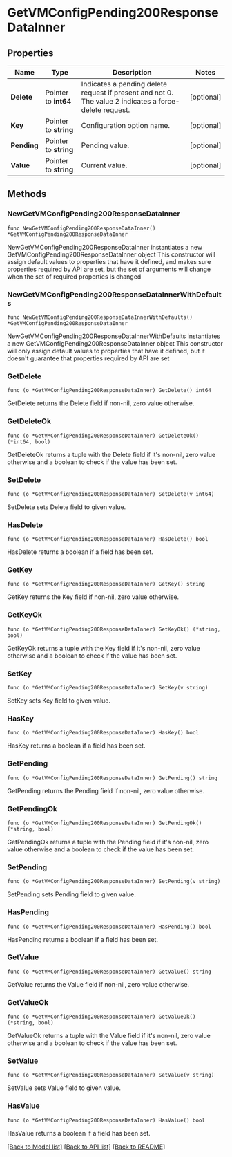# GetVMConfigPending200ResponseDataInner

## Properties

Name | Type | Description | Notes
------------ | ------------- | ------------- | -------------
**Delete** | Pointer to **int64** | Indicates a pending delete request if present and not 0. The value 2 indicates a force-delete request. | [optional] 
**Key** | Pointer to **string** | Configuration option name. | [optional] 
**Pending** | Pointer to **string** | Pending value. | [optional] 
**Value** | Pointer to **string** | Current value. | [optional] 

## Methods

### NewGetVMConfigPending200ResponseDataInner

`func NewGetVMConfigPending200ResponseDataInner() *GetVMConfigPending200ResponseDataInner`

NewGetVMConfigPending200ResponseDataInner instantiates a new GetVMConfigPending200ResponseDataInner object
This constructor will assign default values to properties that have it defined,
and makes sure properties required by API are set, but the set of arguments
will change when the set of required properties is changed

### NewGetVMConfigPending200ResponseDataInnerWithDefaults

`func NewGetVMConfigPending200ResponseDataInnerWithDefaults() *GetVMConfigPending200ResponseDataInner`

NewGetVMConfigPending200ResponseDataInnerWithDefaults instantiates a new GetVMConfigPending200ResponseDataInner object
This constructor will only assign default values to properties that have it defined,
but it doesn't guarantee that properties required by API are set

### GetDelete

`func (o *GetVMConfigPending200ResponseDataInner) GetDelete() int64`

GetDelete returns the Delete field if non-nil, zero value otherwise.

### GetDeleteOk

`func (o *GetVMConfigPending200ResponseDataInner) GetDeleteOk() (*int64, bool)`

GetDeleteOk returns a tuple with the Delete field if it's non-nil, zero value otherwise
and a boolean to check if the value has been set.

### SetDelete

`func (o *GetVMConfigPending200ResponseDataInner) SetDelete(v int64)`

SetDelete sets Delete field to given value.

### HasDelete

`func (o *GetVMConfigPending200ResponseDataInner) HasDelete() bool`

HasDelete returns a boolean if a field has been set.

### GetKey

`func (o *GetVMConfigPending200ResponseDataInner) GetKey() string`

GetKey returns the Key field if non-nil, zero value otherwise.

### GetKeyOk

`func (o *GetVMConfigPending200ResponseDataInner) GetKeyOk() (*string, bool)`

GetKeyOk returns a tuple with the Key field if it's non-nil, zero value otherwise
and a boolean to check if the value has been set.

### SetKey

`func (o *GetVMConfigPending200ResponseDataInner) SetKey(v string)`

SetKey sets Key field to given value.

### HasKey

`func (o *GetVMConfigPending200ResponseDataInner) HasKey() bool`

HasKey returns a boolean if a field has been set.

### GetPending

`func (o *GetVMConfigPending200ResponseDataInner) GetPending() string`

GetPending returns the Pending field if non-nil, zero value otherwise.

### GetPendingOk

`func (o *GetVMConfigPending200ResponseDataInner) GetPendingOk() (*string, bool)`

GetPendingOk returns a tuple with the Pending field if it's non-nil, zero value otherwise
and a boolean to check if the value has been set.

### SetPending

`func (o *GetVMConfigPending200ResponseDataInner) SetPending(v string)`

SetPending sets Pending field to given value.

### HasPending

`func (o *GetVMConfigPending200ResponseDataInner) HasPending() bool`

HasPending returns a boolean if a field has been set.

### GetValue

`func (o *GetVMConfigPending200ResponseDataInner) GetValue() string`

GetValue returns the Value field if non-nil, zero value otherwise.

### GetValueOk

`func (o *GetVMConfigPending200ResponseDataInner) GetValueOk() (*string, bool)`

GetValueOk returns a tuple with the Value field if it's non-nil, zero value otherwise
and a boolean to check if the value has been set.

### SetValue

`func (o *GetVMConfigPending200ResponseDataInner) SetValue(v string)`

SetValue sets Value field to given value.

### HasValue

`func (o *GetVMConfigPending200ResponseDataInner) HasValue() bool`

HasValue returns a boolean if a field has been set.


[[Back to Model list]](../README.md#documentation-for-models) [[Back to API list]](../README.md#documentation-for-api-endpoints) [[Back to README]](../README.md)


